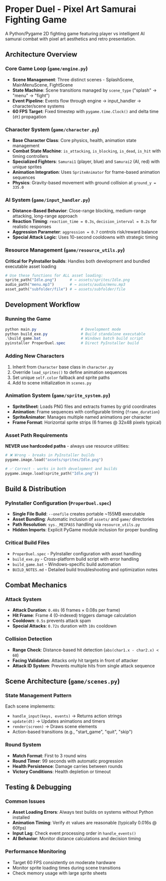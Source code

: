 # Proper Duel - Pixel Art Samurai Fighting Game

A Python/Pygame 2D fighting game featuring player vs intelligent AI samurai combat with pixel art aesthetics and retro presentation.

## Architecture Overview

### Core Game Loop (`game/engine.py`)
- **Scene Management**: Three distinct scenes - SplashScene, MainMenuScene, FightScene
- **State Machine**: Scene transitions managed by `scene_type` ("splash" → "menu" → "fight")
- **Event Pipeline**: Events flow through engine → input_handler → character/scene systems
- **60 FPS Target**: Fixed timestep with `pygame.time.Clock()` and delta time (`dt`) propagation

### Character System (`game/character.py`)
- **Base Character Class**: Core physics, health, animation state management
- **Combat State Machine**: `is_attacking`, `is_blocking`, `is_dead`, `is_hit` with timing controllers
- **Specialized Fighters**: `Samurai1` (player, blue) and `Samurai2` (AI, red) with unique sprites
- **Animation Integration**: Uses `SpriteAnimator` for frame-based animation sequences
- **Physics**: Gravity-based movement with ground collision at `ground_y = 335.0`

### AI System (`game/input_handler.py`)
- **Distance-Based Behavior**: Close-range blocking, medium-range attacking, long-range approach
- **Reaction Timing**: `reaction_time = 0.3s`, `decision_interval = 0.2s` for realistic responses
- **Aggression Parameter**: `aggression = 0.7` controls risk/reward balance
- **Special Attack Logic**: Uses 10-second cooldowns with strategic timing

### Resource Management (`game/resource_utils.py`)
**Critical for PyInstaller builds**: Handles both development and bundled executable asset loading
```python
# Use these functions for ALL asset loading:
sprite_path("Idle.png")      # → assets/sprites/Idle.png
audio_path("menu.mp3")       # → assets/audio/menu.mp3
asset_path("subfolder/file") # → assets/subfolder/file
```

## Development Workflow

### Running the Game
```powershell
python main.py                    # Development mode
python build_exe.py               # Build standalone executable
.\build_game.bat                  # Windows batch build script
pyinstaller ProperDuel.spec       # Direct PyInstaller build
```

### Adding New Characters
1. Inherit from `Character` base class in `character.py`
2. Override `load_sprites()` to define animation sequences
3. Set unique `self.color` fallback and sprite paths
4. Add to scene initialization in `scenes.py`

### Animation System (`game/sprite_system.py`)
- **SpriteSheet**: Loads PNG files and extracts frames by grid coordinates
- **Animation**: Frame sequences with configurable timing (`frame_duration`)
- **SpriteAnimator**: Manages multiple named animations per character
- **Frame Format**: Horizontal sprite strips (6 frames @ 32x48 pixels typical)

### Asset Path Requirements
**NEVER use hardcoded paths** - always use resource utilities:
```python
# ❌ Wrong - breaks in PyInstaller builds
pygame.image.load("assets/sprites/Idle.png")

# ✅ Correct - works in both development and builds
pygame.image.load(sprite_path("Idle.png"))
```

## Build & Distribution

### PyInstaller Configuration (`ProperDuel.spec`)
- **Single File Build**: `--onefile` creates portable ~155MB executable
- **Asset Bundling**: Automatic inclusion of `assets/` and `game/` directories
- **Path Resolution**: `sys._MEIPASS` handling via `resource_utils.py`
- **Hidden Imports**: Explicit PyGame module inclusion for proper bundling

### Critical Build Files
- `ProperDuel.spec` - PyInstaller configuration with asset handling
- `build_exe.py` - Cross-platform build script with error handling
- `build_game.bat` - Windows-specific build automation
- `BUILD_NOTES.md` - Detailed build troubleshooting and optimization notes

## Combat Mechanics

### Attack System
- **Attack Duration**: `0.48s` (6 frames × 0.08s per frame)
- **Hit Frame**: Frame 4 (0-indexed) triggers damage calculation
- **Cooldown**: `0.5s` prevents attack spam
- **Special Attacks**: `0.72s` duration with `10s` cooldown

### Collision Detection
- **Range Check**: Distance-based hit detection (`abs(char1.x - char2.x) < 60`)
- **Facing Validation**: Attacks only hit targets in front of attacker
- **Attack ID System**: Prevents multiple hits from single attack sequence

## Scene Architecture (`game/scenes.py`)

### State Management Pattern
Each scene implements:
- `handle_input(keys, events)` → Returns action strings
- `update(dt)` → Updates animations and timers  
- `render(screen)` → Draws scene elements
- Action-based transitions (e.g., "start_game", "quit", "skip")

### Round System
- **Match Format**: First to 3 round wins
- **Round Timer**: 99 seconds with automatic progression
- **Health Persistence**: Damage carries between rounds
- **Victory Conditions**: Health depletion or timeout

## Testing & Debugging

### Common Issues
- **Asset Loading Errors**: Always test builds on systems without Python installed
- **Animation Timing**: Verify `dt` values are reasonable (typically 0.016s @ 60fps)
- **Input Lag**: Check event processing order in `handle_events()`
- **AI Behavior**: Monitor distance calculations and decision timing

### Performance Monitoring
- Target 60 FPS consistently on moderate hardware
- Monitor sprite loading times during scene transitions
- Check memory usage with large sprite sheets